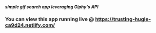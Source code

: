 ##### simple gif search app leveraging Giphy's API
### You can view this app running live @ https://trusting-hugle-ca9d24.netlify.com/
